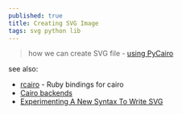 ```yaml
---
published: true
title: Creating SVG Image
tags: svg python lib
---
```

> how we can create SVG file - [using PyCairo](https://www.geeksforgeeks.org/creating-svg-image-using-pycairo/)

see also:
- [rcairo](https://github.com/rcairo/rcairo) - Ruby bindings for cairo
- [Cairo backends](https://zetcode.com/gfx/cairo/cairobackends/)
- [Experimenting A New Syntax To Write SVG](https://yuanchuan.dev/experimenting-a-new-syntax-to-write-svg)
